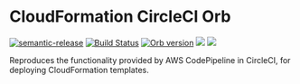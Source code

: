 # CloudFormation CircleCI Orb

[![semantic-release](https://img.shields.io/badge/%20%20%F0%9F%93%A6%F0%9F%9A%80-semantic--release-e10079.svg)](https://github.com/semantic-release/semantic-release) [![Build Status](https://travis-ci.org/davidkelley/cloudformation-orb.svg?branch=master)](https://travis-ci.org/davidkelley/cloudformation-orb) [![Orb version](https://img.shields.io/endpoint.svg?url=https://badges.circleci.io/orb/davidkelley/cloudformation)](https://circleci.com/orbs/registry/orb/davidkelley/cloudformation) [![](https://images.microbadger.com/badges/image/davidkelley/cloudformation-orb.svg)](https://microbadger.com/images/davidkelley/cloudformation-orb "Docker Image") [![](https://images.microbadger.com/badges/version/davidkelley/cloudformation-orb.svg)](https://microbadger.com/images/davidkelley/cloudformation-orb "Docker Version")

Reproduces the functionality provided by AWS CodePipeline in CircleCI, for deploying CloudFormation templates.